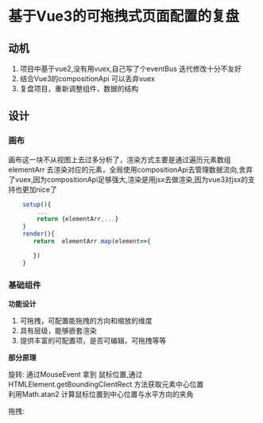 

# 基于Vue3的可拖拽式页面配置的复盘  
  

## 动机

1. 项目中基于vue2,没有用vuex,自己写了个eventBus 迭代修改十分不友好
2. 结合Vue3的compositionApi 可以丢弃vuex
3. 复盘项目，重新调整组件，数据的结构


## 设计

### 画布

画布这一块不从视图上去过多分析了，渲染方式主要是通过遍历元素数组 elementArr 去渲染对应的元素，全局使用compositionApi去管理数据流向,舍弃了vuex,因为compositionApi足够强大,渲染是用jsx去做渲染,因为vue3对jsx的支持也更加nice了
```javascript
    setup(){
        ...
        return {elementArr,...}
    }
    render(){
       return  elementArr.map(element=>{

       })
    }
```

### 基础组件

**功能设计**

1. 可拖拽，可配置能拖拽的方向和缩放的维度
2. 具有层级，能够嵌套渲染
3. 提供丰富的可配置项，是否可编辑，可拖拽等等

**部分原理**  

旋转: 通过MouseEvent 拿到 鼠标位置,通过HTMLElement.getBoundingClientRect 方法获取元素中心位置   
利用Math.atan2 计算鼠标位置到中心位置与水平方向的夹角

拖拽: